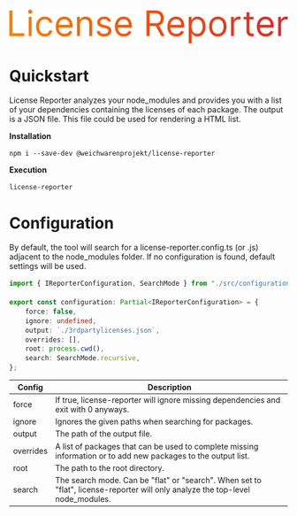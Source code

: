 <div align="center">
    <br>
    <img src="assets/logo.png" width="550" alt=""/>
</div>

# Quickstart

License Reporter analyzes your node_modules and provides you with a list of your dependencies containing the licenses of
each package. The output is a JSON file. This file could be used for rendering a HTML list.

**Installation**

```
npm i --save-dev @weichwarenprojekt/license-reporter
```

**Execution**

```bash
license-reporter
```

# Configuration

By default, the tool will search for a license-reporter.config.ts (or .js) adjacent to the node_modules folder. If no
configuration is found, default settings will be used.

```ts
import { IReporterConfiguration, SearchMode } from "./src/configuration";

export const configuration: Partial<IReporterConfiguration> = {
    force: false,
    ignore: undefined,
    output: `./3rdpartylicenses.json`,
    overrides: [],
    root: process.cwd(),
    search: SearchMode.recursive,
};
```

| Config    | Description                                                                                                                    |
| --------- | ------------------------------------------------------------------------------------------------------------------------------ |
| force     | If true, license-reporter will ignore missing dependencies and exit with 0 anyways.                                            |
| ignore    | Ignores the given paths when searching for packages.                                                                           |
| output    | The path of the output file.                                                                                                   |
| overrides | A list of packages that can be used to complete missing information or to add new packages to the output list.                 |
| root      | The path to the root directory.                                                                                                |
| search    | The search mode. Can be "flat" or "search". When set to "flat", license-reporter will only analyze the top-level node_modules. |
